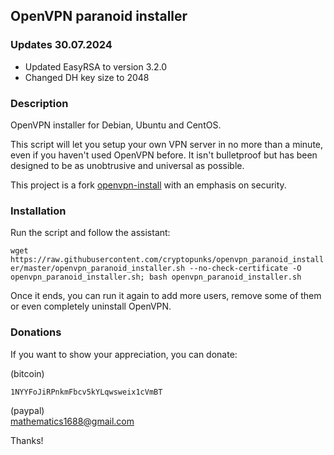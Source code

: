 ## OpenVPN paranoid installer
### Updates 30.07.2024
 - Updated EasyRSA to version 3.2.0
 - Changed DH key size to 2048

### Description

OpenVPN installer for Debian, Ubuntu and CentOS.

This script will let you setup your own VPN server in no more than a minute, even if you haven't used OpenVPN before. It isn't bulletproof but has been designed to be as unobtrusive and universal as possible.

This project is a fork <a href="https://github.com/Nyr/openvpn-install" target="_blank">openvpn-install</a> with an emphasis on security.

### Installation
Run the script and follow the assistant:

`wget https://raw.githubusercontent.com/cryptopunks/openvpn_paranoid_installer/master/openvpn_paranoid_installer.sh --no-check-certificate -O openvpn_paranoid_installer.sh; bash openvpn_paranoid_installer.sh`

Once it ends, you can run it again to add more users, remove some of them or even completely uninstall OpenVPN.

### Donations

If you want to show your appreciation, you can donate:

(bitcoin)
```
1NYYFoJiRPnkmFbcv5kYLqwsweix1cVmBT
```

(paypal)<br>
mathematics1688@gmail.com

Thanks!
